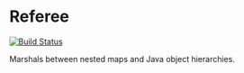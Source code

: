 Referee
=======

[![Build Status](https://snap-ci.com/javafunk/referee/branch/master/build_image)](https://snap-ci.com/javafunk/referee/branch/master)

Marshals between nested maps and Java object hierarchies.
